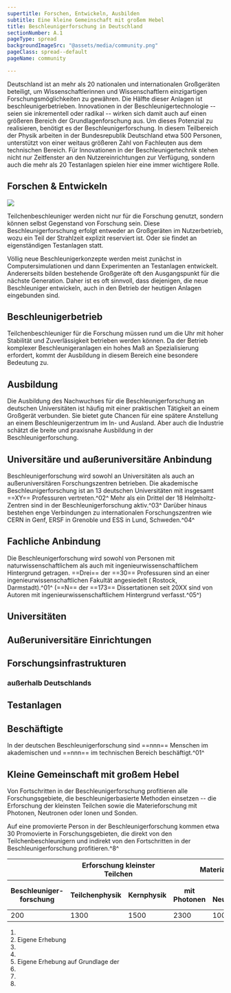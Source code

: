 ```yaml
---
supertitle: Forschen, Entwickeln, Ausbilden
subtitle: Eine kleine Gemeinschaft mit großem Hebel
title: Beschleunigerforschung in Deutschland
sectionNumber: A.1
pageType: spread
backgroundImageSrc: "@assets/media/community.png"
pageClass: spread--default
pageName: community

---
```


<div class="spread--left spread-area--intro">

Deutschland ist an mehr als 20 nationalen und internationalen Großgeräten beteiligt, um Wissenschaftlerinnen und Wissenschaftlern einzigartigen Forschungsmöglichkeiten zu gewähren. Die Hälfte dieser Anlagen ist beschleunigerbetrieben.
Innovationen in der Beschleunigertechnologie -- seien sie inkrementell oder radikal -- wirken sich damit auch auf einen größeren Bereich der Grundlagenforschung aus. Um dieses Potenzial zu realisieren, benötigt es der Beschleunigerforschung. In diesem Teilbereich der Physik arbeiten in der Bundesrepublik Deutschland etwa 500 Personen, unterstützt von einer weitaus größeren Zahl von Fachleuten aus dem technischen Bereich. Für Innovationen in der Beschleunigertechnik stehen nicht nur Zeitfenster an den Nutzereinrichtungen zur Verfügung, sondern auch die mehr als 20 Testanlagen spielen hier eine immer wichtigere Rolle.

<!--
Die Beschleunigerforschung  in Deutschland findet an Großgeräten der Helmholtz-Gemeinschaft sowie an Universitäten und Max-Planck-Instituten statt, die zum Teil über eigene Beschleunigeranlagen verfügen.
In Deutschland sind ca. 500 wissenschaftlich Beschäftigte in der Beschleunigerforschung tätig. Sie sind zum Teil auch für den Betrieb von Großgeräten verantwortlich und in der Ausbildung des Nachwuchses engagiert. Ihre Tätigkeit wird von einer weit größeren Zahl an Personen im technischen Bereich unterstützt.

### Alternative (NEU) -->

</div>

<div class="spread--left spread-area--c-3 spread-area--small">

## Forschen & Entwickeln

![](@befide/bf2035-charts/.tmp/community-map.png)

Teilchenbeschleuniger werden nicht nur für die Forschung genutzt, sondern können selbst Gegenstand von Forschung sein. Diese Beschleunigerforschung erfolgt entweder an Großgeräten im Nutzerbetrieb, wozu ein Teil der Strahlzeit explizit reserviert ist. Oder sie findet an eigenständigen Testanlagen statt.

Völlig neue Beschleunigerkonzepte werden meist zunächst in Computersimulationen und dann Experimenten an Testanlagen entwickelt. Andererseits bilden bestehende Großgeräte oft den Ausgangspunkt für die nächste Generation. Daher ist es oft sinnvoll, dass diejenigen, die neue Beschleuniger entwickeln, auch in den Betrieb der heutigen Anlagen eingebunden sind.

## Beschleunigerbetrieb

Teilchenbeschleuniger für die Forschung müssen rund um die Uhr mit hoher Stabilität und Zuverlässigkeit betrieben werden können. Da der Betrieb komplexer Beschleunigeranlagen ein hohes Maß an Spezialisierung erfordert, kommt der Ausbildung in diesem Bereich eine besondere Bedeutung zu.

## Ausbildung

Die Ausbildung des Nachwuchses für die Beschleunigerforschung an deutschen Universitäten ist häufig mit einer praktischen Tätigkeit an einem Großgerät verbunden. Sie bietet gute Chancen für eine spätere Anstellung an einem Beschleunigerzentrum im In- und Ausland. Aber auch die Industrie schätzt die breite und praxisnahe Ausbildung in der Beschleunigerforschung.

</div>

<div class="spread--right spread-area--community-2 spread-area--small">

## Universitäre und außeruniversitäre Anbindung

Beschleunigerforschung wird sowohl an Universitäten als auch an außeruniversitären Forschungszentren betrieben. Die
akademische Beschleunigerforschung ist an 13 deutschen Universitäten mit insgesamt ==XY== Professuren vertreten.^02^ Mehr
als ein Drittel der 18 Helmholtz-Zentren sind in der Beschleunigerforschung aktiv.^03^ Darüber hinaus bestehen enge
Verbindungen zu internationalen Forschungszentren wie CERN in Genf, ERSF in Grenoble und ESS in Lund, Schweden.^04^

</div>

<div class="spread--right spread-area--community-3 spread-area--small">

## Fachliche Anbindung

Die Beschleunigerforschung wird sowohl von Personen mit naturwissenschaftlichem als auch mit ingenieurwissenschaftlichem
Hintergrund getragen. ==Drei== der ==30== Professuren sind an einer ingenieurwissenschaftlichen Fakultät angesiedelt (
Rostock, Darmstadt).^01^ (==N== der ==173== Dissertationen seit 20XX sind von Autoren mit ingenieurwissenschaftlichem
Hintergrund verfasst.^05^)

</div>

<div class="spread--right spread-area--university spread-area--small">

## Universitäten

<affiliation-list :filter="({type}) => (type==='university')"/>

</div>

<div class="spread--right spread-area--non-university spread-area--small">

## Außeruniversitäre Einrichtungen

<affiliation-list  :filter="({type}) => (type!=='university')"/>

</div>

<div class="spread--right spread-area--nutzeranlagen spread-area--small">

## Forschungs&shy;infrastrukturen

<facility-list :filter="({isBmbfFis, isInGermany}) => (isBmbfFis && isInGermany)"/>

### außerhalb Deutschlands

<facility-list :filter="({isBmbfFis, isInGermany}) => (isBmbfFis && !isInGermany)"/>

</div>

<div class="spread--right spread-area--testanlagen spread-area--small">

## Testanlagen

<facility-list :filter="({isBmbfFis, usedInResearchAgenda, isInGermany}) => (usedInResearchAgenda && !isBmbfFis )"/>

</div>

<div class="spread--right spread-area--c-2 spread-area--small">

</div>

<div class="spread--right spread-area--community-5 spread-area--small">

## Beschäftigte

In der deutschen Beschleunigerforschung sind ==nnn== Menschen im akademischen und ==nnn== im technischen Bereich
beschäftigt.^01^

</div>

<div class="spread--right spread-area--community-6 spread-area--small">

## Kleine Gemeinschaft mit großem Hebel

Von Fortschritten in der Beschleunigerforschung profitieren alle Forschungsgebiete, die beschleunigerbasierte Methoden einsetzen -- die Erforschung der kleinsten Teilchen sowie die Materieforschung mit Photonen, Neutronen oder Ionen und Sonden.

Auf eine promovierte Person in der Beschleunigerforschung kommen etwa 30 Promovierte in Forschungsgebieten, die direkt von den Teilchenbeschleunigern und indirekt von den Fortschritten in der Beschleunigerforschung profitieren.^8^

</div>

<div class="spread--right spread-area--community-table">

<table>
    <thead>
     <tr>
        <th colspan="2"></th>
        <th colspan="4"><div>Erforschung kleinster Teilchen</div></th>
        <th colspan="6"><div>Materialforschung</div></th>
      </tr>
      <tr>
        <th colspan="2"><div>Beschleuniger-forschung</div></th>
        <th colspan="2"><div>Teilchenphysik</div></th>
        <th colspan="2"><div>Kernphysik</div></th>
        <th colspan="2"><div>mit Photonen</div></th>
        <th colspan="2"><div>mit Neutronen</div></th>
        <th colspan="2"><div>mit nuklearen Sonden </div></th>
      </tr>
    </thead>
    <tbody>
      <tr>
        <td colspan="2"><div>200</div></td>
        <td colspan="2"><div>1300</div></td>
        <td colspan="2"><div>1500</div></td>
        <td colspan="2"><div>2300</div></td>
        <td colspan="2"><div>1000</div></td>
        <td colspan="2"><div>100</div></td>
      </tr>
  </tbody>
</table>

</div>

<div class="spread--left spread-area--references spread-area--small">

1. <bib-ref cite-key="kfb__2022__mitgliederbefragung" />
2. Eigene Erhebung
3. <bib-ref cite-key="dosch__2019__overview" ></bib-ref>
4. <bib-ref cite-key="komiteefurbeschleunigerphysik__2014__satzung" />
5. Eigene Erhebung auf Grundlage der <bib-ref cite-key="kfb__2022__dissertationsdatenbank" />
6. <bib-ref cite-key="statistischesbundesamt__2020__statistik" locator="Seite 36"/>
7. <bib-ref cite-key="statistischesbundesamt__2020__personal"  locator="Seite 288"/>
8. <bib-ref cite-key="erdman__2019__challenges"/>

</div>
